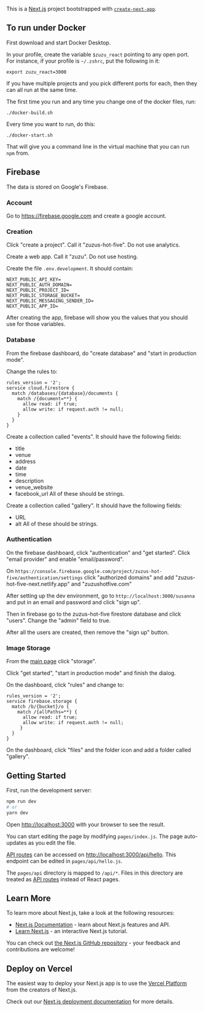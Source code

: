This is a [Next.js](https://nextjs.org/) project bootstrapped with [`create-next-app`](https://github.com/vercel/next.js/tree/canary/packages/create-next-app).

## To run under Docker

First download and start Docker Desktop.

In your profile, create the variable `$zuzu_react` pointing to any open port. For instance, if your profile is `~/.zshrc`, put the following in it:
```
export zuzu_react=3000
```

If you have multiple projects and you pick different ports for each, then they can all run at the same time.

The first time you run and any time you change one of the docker files, run:
```
./docker-build.sh
```

Every time you want to run, do this:
```
./docker-start.sh
```
That will give you a command line in the virtual machine that you can run `npm` from.

## Firebase

The data is stored on Google's Firebase.
### Account
Go to https://firebase.google.com and create a google account.

### Creation
Click "create a project". Call it "zuzus-hot-five". Do not use analytics.

Create a web app. Call it "zuzu". Do not use hosting.

Create the file `.env.development`. It should contain:
```
NEXT_PUBLIC_API_KEY=
NEXT_PUBLIC_AUTH_DOMAIN=
NEXT_PUBLIC_PROJECT_ID=
NEXT_PUBLIC_STORAGE_BUCKET=
NEXT_PUBLIC_MESSAGING_SENDER_ID=
NEXT_PUBLIC_APP_ID=
```
After creating the app, firebase will show you the values that you should use for those variables.

### Database
From the firebase dashboard, do "create database" and "start in production mode".

Change the rules to:
```
rules_version = '2';
service cloud.firestore {
  match /databases/{database}/documents {
    match /{document=**} {
      allow read: if true;
      allow write: if request.auth != null;
    }
  }
}
```
Create a collection called "events". It should have the following fields:
* title
* venue
* address
* date
* time
* description
* venue_website
* facebook_url
All of these should be strings.

Create a collection called "gallery". It should have the following fields:
* URL
* alt
All of these should be strings.

### Authentication

On the firebase dashboard, click "authentication" and "get started".
Click "email provider" and enable "email/password".

On `https://console.firebase.google.com/project/zuzus-hot-five/authentication/settings` click "authorized domains" and add "zuzus-hot-five-next.netlify.app" and "zuzushotfive.com"

After setting up the dev environment, go to `http://localhost:3000/susanna` and put in an email and password and click "sign up".

Then in firebase go to the zuzus-hot-five firestore database and click "users". Change the "admin" field to true.

After all the users are created, then remove the "sign up" button.

### Image Storage
From the [main page](https://console.firebase.google.com/project/zuzus-hot-five/overview) click "storage".

Click "get started", "start in production mode" and finish the dialog.

On the dashboard, click "rules" and change to:
```
rules_version = '2';
service firebase.storage {
  match /b/{bucket}/o {
    match /{allPaths=**} {
      allow read: if true;
      allow write: if request.auth != null;
     }
  }
}
```
On the dashboard, click "files" and the folder icon and add a folder called "gallery".

## Getting Started

First, run the development server:

```bash
npm run dev
# or
yarn dev
```

Open [http://localhost:3000](http://localhost:3000) with your browser to see the result.

You can start editing the page by modifying `pages/index.js`. The page auto-updates as you edit the file.

[API routes](https://nextjs.org/docs/api-routes/introduction) can be accessed on [http://localhost:3000/api/hello](http://localhost:3000/api/hello). This endpoint can be edited in `pages/api/hello.js`.

The `pages/api` directory is mapped to `/api/*`. Files in this directory are treated as [API routes](https://nextjs.org/docs/api-routes/introduction) instead of React pages.

## Learn More

To learn more about Next.js, take a look at the following resources:

- [Next.js Documentation](https://nextjs.org/docs) - learn about Next.js features and API.
- [Learn Next.js](https://nextjs.org/learn) - an interactive Next.js tutorial.

You can check out [the Next.js GitHub repository](https://github.com/vercel/next.js/) - your feedback and contributions are welcome!

## Deploy on Vercel

The easiest way to deploy your Next.js app is to use the [Vercel Platform](https://vercel.com/new?utm_medium=default-template&filter=next.js&utm_source=create-next-app&utm_campaign=create-next-app-readme) from the creators of Next.js.

Check out our [Next.js deployment documentation](https://nextjs.org/docs/deployment) for more details.

